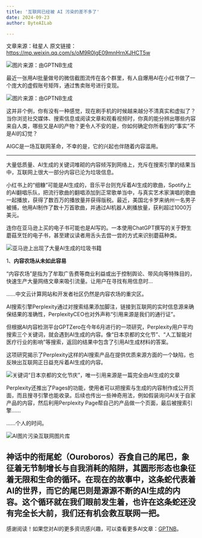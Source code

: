 ```yaml
---
title: '互联网已经被 AI 污染的差不多了'
date: 2024-09-23
author: ByteAILab

---
```


文章来源：硅星人
原文链接：https://mp.weixin.qq.com/s/oM9R0lgE09mnHrnXJHCT5w

![图片来源：由GPTNB生成](http://www.jesonc.com/upload/8FD7B96F5E34993C64020C0DB54F4C00/1726798322487/lsmZYnVrsXenzzxZYk-QKSUT8ibm.png)

最近一张用AI批量做号的微信截图流传在各个群里，有人自爆用AI在小红书做了一个庞大的虚假账号矩阵，通过售卖账号进行变现。

![图片来源：由GPTNB生成](http://www.jesonc.com/FlSGqjXm-0mpTXUnJ7p8ZIyPrDMc)

这并非个例，你有没有一种感觉，现在刷手机的时候越来越分不清真实和虚拟了？当你浏览社交媒体、搜索信息或阅读文章和观看视频时，你真的能分辨出哪些内容来自人类，哪些又是AI的产物？更令人不安的是，你如何确定你所看到的“事实”不是AI的幻觉？

AIGC是一场互联网革命，不幸的是，它的兴起也伴随着内容滥用。

---
大量低质量、AI生成的关键词堆砌的内容倾泻到网络上，充斥在搜索引擎的结果当中，互联网上很大一部分内容已沦为垃圾信息。

小红书上的“细糠”可能是AI生成的，音乐平台则充斥着AI生成的歌曲，Spotify上的AI翻唱乐队，把流行歌曲的翻唱添加到正常歌单当中，与真实艺术家演唱的歌曲一起播放，获得了数百万的播放量并获得版税。最近，美国北卡罗来纳州一名男子被捕，他用AI制作了数十万首歌曲，并通过AI机器人刷播放量，获利超过1000万美元。

连你在亚马逊上买的电子书可能也是AI写的。一本使用ChatGPT撰写的关于野生蘑菇烹饪的电子书，甚至建议读者用舌头去尝一尝的方式来识别蘑菇种类。

![亚马逊上出现了大量AI生成的垃圾书籍](http://www.jesonc.com/Fpr2XrvoPAs7CIYFPNyAf1E1Mj60)

1、**内容农场从未如此容易**

“内容农场”是指为了牟取广告费等商业利益或出于控制舆论、带风向等特殊目的，快速生产大量网络文章来吸引流量。让用户在寻找有用信息时...

......中文云计算网站和开发者社区仍然是内容农场的重灾区。

AI搜索引擎Perplexity通过对搜索结果添加脚注，链接到互联网的实时信息源来确保结果的准确性，PerplexityCEO也对外声称“引用来源是我们的通行证”。

但根据AI内容检测平台GPTZero在今年6月进行的一项研究，Perplexity用户平均搜索三个关键词，就会遇到AI生成的内容。像“日本京都的文化节”、“人工智能对医疗行业的影响”等搜索，返回的结果中包含了引用AI生成材料的答案。

这项研究揭示了Perplexity这样的AI搜索产品在提供优质来源方面的一个缺陷，也反映出互联网正日益充斥着AI生成的内容。

![关键词“日本京都的文化节庆”，唯一引用来源是一篇完全由AI生成的文章](http://www.jesonc.com/FueHKuC_PKc4WTNgUDAe_XqMLHX1)

Perplexity还推出了Pages的功能，使用者可以把搜索与生成的内容制作成公开页面，而且搜寻引擎也能收录。后续也传出一些神奇用法，例如假装询问AI关于自家产品的内容，然后利用Perplexity Page帮自己的产品做一个页面，最后被搜索引擎......

......个人的时间。

![AI图片污染互联网图片库](http://www.jesonc.com/Fq-dqryEKoFRdMKIpPgHQtNyWFxe)

神话中的衔尾蛇（Ouroboros）吞食自己的尾巴，象征着无节制增长与自我消耗的陷阱，其圆形形态也象征着无限和生命的循环。在现在的故事中，这条蛇代表着AI的世界，而它的尾巴则是源源不断的AI生成的内容。这个循环就在我们眼前发生着，也许在这条蛇还没有完全长大前，我们还有机会救互联网一把。
---
感谢阅读！如果您对AI的更多资讯感兴趣，可以查看更多AI文章：[GPTNB](https://gptnb.com)。